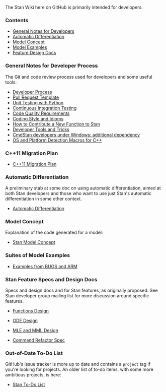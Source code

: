 The Stan Wiki here on GitHub is primarily intended for developers.

### Contents
* [General Notes for Developers](https://github.com/stan-dev/stan/wiki#general-notes-for-developer-process)
* [Automatic Differentiation](https://github.com/stan-dev/stan/wiki#automatic-differentiation)
* [Model Concept](https://github.com/stan-dev/stan/wiki#model-concept)
* [Model Examples](https://github.com/stan-dev/stan/wiki#suites-of-model-examples)
* [Feature Design Docs](https://github.com/stan-dev/stan/wiki#stan-feature-specs-and-design-docs)


### General Notes for Developer Process

The Git and code review process used for developers and some useful tools:

* [Developer Process](wiki/Developer-Process)
* [Pull Request Template](wiki/Pull-Request-Template)
* [Unit Testing with Python](wiki/Testing-Stan-using-Gnu-Make-and-Python)
* [Continuous Integration Testing](wiki/Continuous-Integration)
* [Code Quality Requirements](wiki/Code-Quality)
* [Coding Style and Idioms](wiki/Coding-Style-and-Idioms)
* [How to Contribute a New Function to Stan](wiki/Contributing-New-Functions-to-Stan)
* [Developer Tools and Tricks](wiki/Developer-Tricks)
* [CmdStan developers under Windows: additional dependency](wiki/CmdStan-developers-under-Windows:-additional-dependency)
* [OS and Platform Detection Macros for C++](wiki/Compiler-and-OS-Detection-Macros-for-Cpp)


### C++11 Migration Plan

* [C++11 Migration Plan](wiki/Cpp11-Upgrade)



### Automatic Differentiation

A preliminary stab at some doc on using automatic differentiation, aimed at both Stan developers and those who want to use just Stan's automatic differentiation in some other context. 

* [Automatic Differentiation](wiki/Automatic-Differentiation-API)

### Model Concept

Explanation of the code generated for a model:

* [Stan Model Concept](wiki/Model-Concept) 


### Suites of Model Examples

* [Examples from BUGS and ARM](https://github.com/stan-dev/example-models/wiki)


### Stan Feature Specs and Design Docs

Specs and design docs and for Stan features, as originally proposed.  See Stan developer group mailing list for more discussion around specific features.

* [Functions Design](wiki/Function-Syntax-and-Semantics-Design)

* [ODE Design](wiki/ODE-Integrator-Support)

* [MLE and MML Design](wiki/MLE-and-MML-Design)

* [Command Refactor Spec](wiki/Stan-API-Refactor)

### Out-of-Date To-Do List

GitHub's issue tracker is more up to date and contains a `project` tag if you're looking for projects. An older list of to-do items, with some more ambitious projects, is here:

* [Stan To-Do List](wiki/To-Do-List)